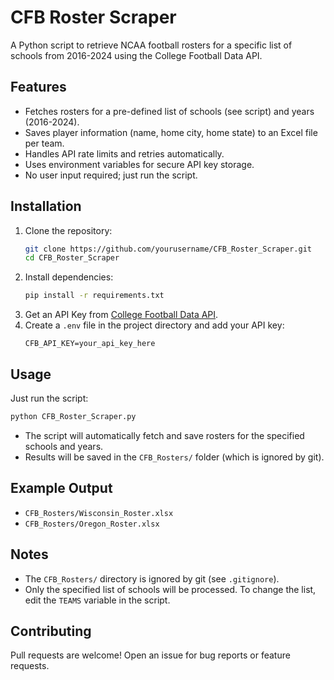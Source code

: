 # CFB Roster Scraper

A Python script to retrieve NCAA football rosters for a specific list of schools from 2016-2024 using the College Football Data API.

## Features
- Fetches rosters for a pre-defined list of schools (see script) and years (2016-2024).
- Saves player information (name, home city, home state) to an Excel file per team.
- Handles API rate limits and retries automatically.
- Uses environment variables for secure API key storage.
- No user input required; just run the script.

## Installation

1. Clone the repository:
   ```bash
   git clone https://github.com/yourusername/CFB_Roster_Scraper.git
   cd CFB_Roster_Scraper
   ```
2. Install dependencies:
   ```bash
   pip install -r requirements.txt
   ```
3. Get an API Key from [College Football Data API](https://collegefootballdata.com/).
4. Create a `.env` file in the project directory and add your API key:
   ```
   CFB_API_KEY=your_api_key_here
   ```

## Usage

Just run the script:
```bash
python CFB_Roster_Scraper.py
```

- The script will automatically fetch and save rosters for the specified schools and years.
- Results will be saved in the `CFB_Rosters/` folder (which is ignored by git).

## Example Output
- `CFB_Rosters/Wisconsin_Roster.xlsx`
- `CFB_Rosters/Oregon_Roster.xlsx`

## Notes
- The `CFB_Rosters/` directory is ignored by git (see `.gitignore`).
- Only the specified list of schools will be processed. To change the list, edit the `TEAMS` variable in the script.

## Contributing

Pull requests are welcome! Open an issue for bug reports or feature requests.
